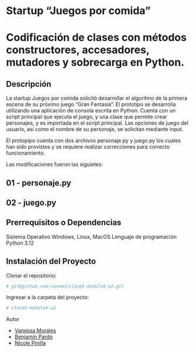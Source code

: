 # Startup “Juegos por comida” 
# Codificación de clases con métodos constructores, accesadores, mutadores y sobrecarga en Python.
## Descripción

La startup Juegos por comida solicitó desarrollar el algoritmo de la primera escena de su próximo juego “Gran Fantasía”.
El prototipo se desarrolla utilizando una aplicación de consola escrita en Python.
Cuenta con un script principal que ejecuta el juego, y una clase que permite crear personajes,
y es importada en el script principal. Las opciones de juego del usuario, así como el
nombre de su personaje, se solicitan mediante input.

El protopipo cuenta con dos archivos personaje.py y juego.py los cuales han sido provistos y se requiere
realizar  correcciones para correcto funcionamiento.

Las modificaciones fueron las siguietes:
## 01 - personaje.py


## 02 - juego.py



## Prerrequisitos o Dependencias

Sistema Operativo Windows, Linux, MacOS
Lenguaje de programación Python 3.12

## Instalación del Proyecto

Clonar el repositorio:

```bash
# git@github.com:vanemn/clase5-modulo4-u2.git
```

Ingresar a la carpeta del proyecto:

```bash
# clase5-modulo4-u2
```

Autor

- [Vanessa Morales](https://github.com/vanemn)
- [Benjamín Pardo](https://github.com/bpardo02)
- [Nicole Pinilla](https://github.com/Npinilla19)
